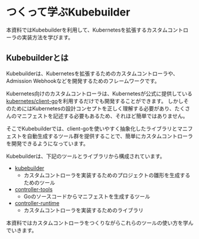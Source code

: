# つくって学ぶKubebuilder

本資料ではKubebuilderを利用して、Kubernetesを拡張するカスタムコントローラの実装方法を学びます。

## Kubebuilderとは

Kubebuilderは、Kubernetesを拡張するためのカスタムコントローラや、Admission Webhookなどを開発するためのフレームワークです。

Kubernetes向けのカスタムコントローラは、Kubernetesが公式に提供している[kubernetes/client-go](https://github.com/kubernetes/client-go)を利用するだけでも開発することができます。
しかしそのためにはKubernetesの設計コンセプトを正しく理解する必要があり、たくさんのマニフェストを記述する必要もあるため、それほど簡単ではありません。

そこでKubebuilderでは、client-goを使いやすく抽象化したライブラリとマニフェストを自動生成するツール群を提供することで、簡単にカスタムコントローラを開発できるようになっています。

Kubebuilderは、下記のツールとライブラリから構成されています。

- [kubebuilder](https://github.com/kubernetes-sigs/kubebuilder)
  - カスタムコントローラを実装するためのプロジェクトの雛形を生成するためのツール
- [controller-tools](https://github.com/kubernetes-sigs/controller-tools)
  - Goのソースコードからマニフェストを生成するツール
- [controller-runtime](https://github.com/kubernetes-sigs/controller-runtime)
  - カスタムコントローラを実装するためのライブラリ

本資料ではカスタムコントローラをつくりながらこれらのツールの使い方を学んでいきます。

